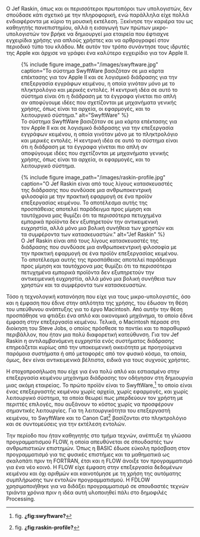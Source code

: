 Ο Jef Raskin, όπως και οι περισσότεροι πρωτοπόροι των υπολογιστών, δεν
σπούδασε κάτι σχετικό με την πληροφορική, ενώ παράλληλα είχε πολλά
ενδιαφέροντα με κύριο τη μουσική εκτέλεση. Ξεκίνησε την καριέρα του ως
καθηγητής πανεπιστημίου, αλλά η εισαγωγή των πρώτων μικρο-υπολογιστών
τον βρήκε να δημιουργεί μια εταιρεία που έφτιαχνε εγχειρίδια χρήσης για
απλούς χρήστες και να αρθρογραφεί στον περιοδικό τύπο του κλάδου. Με
αυτόν τον τρόπο συνάντησε τους ιδρυτές της Apple και άρχισε να γράφει
ένα καλύτερο εγχειρίδιο για τον Apple II.

<figure id="fig:swyftware">
{% include figure image_path="/images/swyftware.jpg" caption="Το σύστημα
SwyftWare βασιζόταν σε μια κάρτα επέκτασης για τον Apple II και σε
λογισμικό διάδρασης για την επεξεργασία εγγράφων κειμένου, η οποία
γινόταν μόνο με το πληκτρολόγιο και μερικές εντολές. Η κεντρική ιδέα σε
αυτό το σύστημα είναι ότι η διάδραση με τα έγγραφα γίνεται πιο απλή αν
αποφύγουμε ιδέες που σχετίζονται με μηχανήματα γενικής χρήσης, όπως
είναι τα αρχεία, οι εφαρμογές, και το λειτουργικό σύστημα."
alt="SwyftWare" %}
<figcaption>
Το σύστημα SwyftWare βασιζόταν σε μια κάρτα επέκτασης για τον Apple II
και σε λογισμικό διάδρασης για την επεξεργασία εγγράφων κειμένου, η
οποία γινόταν μόνο με το πληκτρολόγιο και μερικές εντολές. Η κεντρική
ιδέα σε αυτό το σύστημα είναι ότι η διάδραση με τα έγγραφα γίνεται πιο
απλή αν αποφύγουμε ιδέες που σχετίζονται με μηχανήματα γενικής χρήσης,
όπως είναι τα αρχεία, οι εφαρμογές, και το λειτουργικό σύστημα.
</figcaption>
</figure>
<figure id="fig:raskin-profile">
{% include figure image_path="/images/raskin-profile.jpg" caption="Ο Jef
Raskin είναι από τους λίγους κατασκευαστές της διάδρασης που συνδύασε
μια ανθρωποκεντρική φιλοσοφία με την πρακτική εφαρμογή σε ένα προϊόν
επεξεργασίας κειμένου. Το αποτέλεσμα αυτής της προσπάθειας αποτελεί
παράδειγμα προς μίμηση και ταυτόχρονα μας θυμίζει ότι τα περισσότερα
πετυχημένα εμπορικά προϊόντα δεν εξυπηρετούν την αντικειμενική
ευχρηστία, αλλά μόνο μια βολική συνήθεια των χρηστών και τα συμφέροντα
των κατασκευαστών." alt="Jef Raskin" %}
<figcaption>
Ο Jef Raskin είναι από τους λίγους κατασκευαστές της διάδρασης που
συνδύασε μια ανθρωποκεντρική φιλοσοφία με την πρακτική εφαρμογή σε ένα
προϊόν επεξεργασίας κειμένου. Το αποτέλεσμα αυτής της προσπάθειας
αποτελεί παράδειγμα προς μίμηση και ταυτόχρονα μας θυμίζει ότι τα
περισσότερα πετυχημένα εμπορικά προϊόντα δεν εξυπηρετούν την
αντικειμενική ευχρηστία, αλλά μόνο μια βολική συνήθεια των χρηστών και
τα συμφέροντα των κατασκευαστών.
</figcaption>
</figure>

Τόσο η τεχνολογική κατανόηση που είχε για τους μικρο-υπολογιστές, όσο
και η έμφαση που έδινε στην απλότητα της χρήσης, του έδωσαν τη θέση του
υπεύθυνου ανάπτυξης για το έργο Macintosh. Από αυτήν την θέση προσπάθησε
να φτιάξει ένα απλό και οικονομικό μηχάνημα, το οποίο έδινε έμφαση στην
επεξεργασία κειμένου. Τελικά, ο Macintosh πέρασε στη διοίκηση του Steve
Jobs, ο οποίος πρόσθεσε το ποντίκι και το παραθυρικό περιβάλλον, που
ήταν μια πολύ διαφορετική κατεύθυνση. Για τον Jef Raskin η
αντιλαμβανόμενη ευχρηστία ενός συστήματος διάδρασης επηρεάζεται κυρίως
από την υποκειμενική οικειότητα με προηγούμενα παρόμοια συστήματα ή από
μεταφορές από τον φυσικό κόσμο, τα οποία, όμως, δεν είναι αντικειμενικά
βέλτιστα, ειδικά για τους συχνούς χρήστες.

Η στοχοπροσήλωση που είχε για ένα πολύ απλό και εστιασμένο στην
επεξεργασία κειμένου μηχάνημα διάδρασης τον οδήγησαν στη δημιουργία μιας
ακόμη εταιρείας. Το πρώτο προϊόν είναι το SwyftWare,[^1] το οποίο είναι
ένας επεξεργαστής κειμένου χωρίς αρχεία, χωρίς εφαρμογές, και χωρίς
λειτουργικό σύστημα, τα οποία θεωρεί πως μπερδεύουν τον χρήστη με
περιττές επιλογές, που αυξάνουν το κόστος χωρίς να προσφέρουν σημαντικές
λειτουργίες. Για τη λειτουργικότητα του επεξεργαστή κειμένου, το
SwyftWare και το Canon Cat[^2] βασίζονται στο πληκτρολόγιο και σε
συντομεύσεις για την εκτέλεση εντολών.

Την περίοδο που ήταν καθηγητής στο τμήμα τεχνών, ανέπτυξε τη γλώσσα
προγραμματισμού FLOW, η οποία απευθύνεται σε σπουδαστές των
ανθρωπιστικών επιστημών. Όπως η BASIC έδωσε εύκολη πρόσβαση στον
προγραμματισμό για τις φυσικές επιστήμες και τα μαθηματικά ως σκαλοπάτι
πριν τη FORTRAN, έτσι και η FLOW άνοιξε τον προγραμματισμό για ένα νέο
κοινό. Η FLOW είχε έμφαση στην επεξεργασία δεδομένων κειμένου και όχι
αριθμών και καινοτόμησε με τη χρήση της αυτόματης συμπλήρωσης των
εντολών προγραμματισμού. Η FDLOW χρησιμοποιήθηκε για να διδάξει
προγραμματισμό σε σπουδαστές τεχνών τριάντα χρόνια πριν η ιδέα αυτή
υλοποιηθεί πάλι στο δημοφιλές Processing.

[^1]: fig. **¿fig:swyftware?**

[^2]: fig. **¿fig:raskin-profile?**
